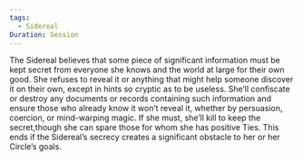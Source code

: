 ```yaml
---
tags:
  - Sidereal
Duration: Session
---
```

The Sidereal believes that some piece of significant information must be kept secret from everyone she knows and the world at large for their own good. She refuses to reveal it or anything that might help someone discover it on their own, except in hints so cryptic as to be useless. She’ll confiscate or destroy any documents or records containing such information and ensure those who already know it won’t reveal it, whether by persuasion, coercion, or mind-warping magic. If she must, she’ll kill to keep the secret,though she can spare those for whom she has positive Ties.
This ends if the Sidereal’s secrecy creates a significant obstacle to her or her Circle’s goals.